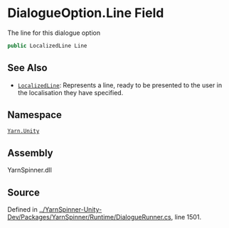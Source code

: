 # DialogueOption.Line Field

The line for this dialogue option


```csharp
public LocalizedLine Line
```



## See Also
* [`LocalizedLine`](/api/csharp/yarn.unity/localizedline.md): 
Represents a line, ready to be presented to the user in the
localisation they have specified.

## Namespace
[`Yarn.Unity`](/api/csharp/yarn.unity/README.md)

## Assembly
YarnSpinner.dll

## Source
Defined in [../YarnSpinner-Unity-Dev/Packages/YarnSpinner/Runtime/DialogueRunner.cs](https://github.com/YarnSpinnerTool/YarnSpinner-Unity//blob/develop/Runtime/DialogueRunner.cs#L1501), line 1501.
